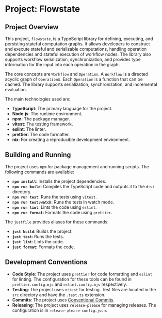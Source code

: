 # Project: Flowstate

## Project Overview

This project, `flowstate`, is a TypeScript library for defining, executing, and persisting stateful computation graphs. It allows developers to construct and execute stateful and serializable computations, handling operation dependencies and stateful execution of workflow nodes. The library also supports workflow serialization, synchronization, and provides type information for the input into each operation in the graph.

The core concepts are `Workflow` and `Operation`. A `Workflow` is a directed acyclic graph of `Operation`s. Each `Operation` is a function that can be cached. The library supports serialization, synchronization, and incremental evaluation.

The main technologies used are:

- **TypeScript**: The primary language for the project.
- **Node.js**: The runtime environment.
- **npm**: The package manager.
- **vitest**: The testing framework.
- **eslint**: The linter.
- **prettier**: The code formatter.
- **nix**: For creating a reproducible development environment.

## Building and Running

The project uses `npm` for package management and running scripts. The following commands are available:

- **`npm install`**: Installs the project dependencies.
- **`npm run build`**: Compiles the TypeScript code and outputs it to the `dist` directory.
- **`npm run test`**: Runs the tests using `vitest`.
- **`npm run test:watch`**: Runs the tests in watch mode.
- **`npm run lint`**: Lints the code using `eslint`.
- **`npm run format`**: Formats the code using `prettier`.

The `justfile` provides aliases for these commands:

- **`just build`**: Builds the project.
- **`just test`**: Runs the tests.
- **`just lint`**: Lints the code.
- **`just format`**: Formats the code.

## Development Conventions

- **Code Style**: The project uses `prettier` for code formatting and `eslint` for linting. The configuration for these tools can be found in `prettier.config.mjs` and `eslint.config.mjs` respectively.
- **Testing**: The project uses `vitest` for testing. Test files are located in the `src` directory and have the `.test.ts` extension.
- **Commits**: The project uses [Conventional Commits](https://www.conventionalcommits.org/en/v1.0.0/).
- **Releasing**: The project uses `release-please` for managing releases. The configuration is in `release-please-config.json`.
